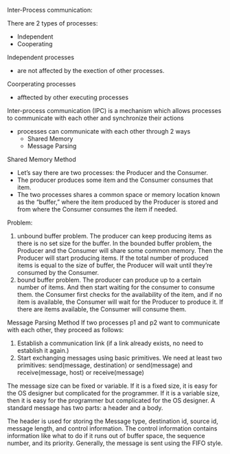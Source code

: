 Inter-Process communication:

There are 2 types of processes: 
- Independent
- Cooperating

Independent processes
- are not affected by the exection of other processes.

Coorperating processes
- afftected by other executing processes

Inter-process communication (IPC) 
is a mechanism which allows processes to communicate with each other and synchronize their actions
- processes can communicate with each other through 2 ways
	- Shared Memory
	- Message Parsing

Shared Memory Method
- Let’s say there are two processes: the Producer and the Consumer. 
- The producer produces some item and the Consumer consumes that item. 
- The two processes shares a common space or memory location known as the “buffer,” where the item produced by the Producer is stored and from where the Consumer consumes the item if needed.

Problem: 
1. unbound buffer problem. The producer can keep producing items as there is no set size for the buffer.
In the bounded buffer problem, the Producer and the Consumer will share some common memory. Then the Producer will start producing items. If the total number of produced items is equal to the size of buffer, the Producer will wait until they’re consumed by the Consumer.
2. bound buffer problem. The producer can produce up to a certain number of items. And then start waiting for the consumer to consume them.
the Consumer first checks for the availability of the item, and if no item is available, the Consumer will wait for the Producer to produce it. If there are items available, the Consumer will consume them.

Message Parsing Method
If two processes p1 and p2 want to communicate with each other, they proceed as follows:
1. Establish a communication link (if a link already exists, no need to establish it again.)
2. Start exchanging messages using basic primitives. We need at least two primitives: send(message, destination) or send(message) and receive(message, host) or receive(message)

The message size can be fixed or variable. If it is a fixed size, it is easy for the OS designer but complicated for the programmer. If it is a variable size, then it is easy for the programmer but complicated for the OS designer. A standard message has two parts: a header and a body.

The header is used for storing the Message type, destination id, source id, message length, and control information. The control information contains information like what to do if it runs out of buffer space, the sequence number, and its priority. Generally, the message is sent using the FIFO style.

